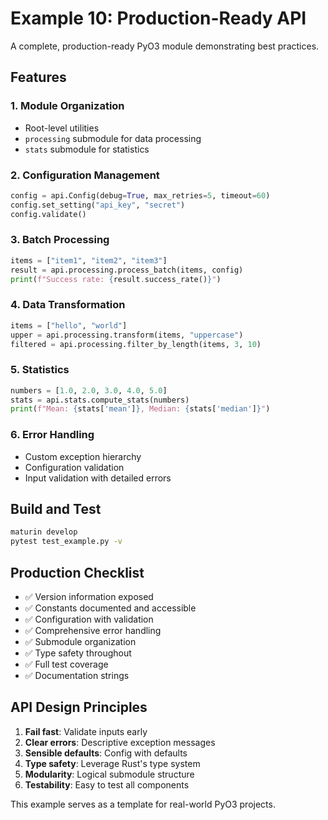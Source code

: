 # Example 10: Production-Ready API

A complete, production-ready PyO3 module demonstrating best practices.

## Features

### 1. Module Organization
- Root-level utilities
- `processing` submodule for data processing
- `stats` submodule for statistics

### 2. Configuration Management
```python
config = api.Config(debug=True, max_retries=5, timeout=60)
config.set_setting("api_key", "secret")
config.validate()
```

### 3. Batch Processing
```python
items = ["item1", "item2", "item3"]
result = api.processing.process_batch(items, config)
print(f"Success rate: {result.success_rate()}")
```

### 4. Data Transformation
```python
items = ["hello", "world"]
upper = api.processing.transform(items, "uppercase")
filtered = api.processing.filter_by_length(items, 3, 10)
```

### 5. Statistics
```python
numbers = [1.0, 2.0, 3.0, 4.0, 5.0]
stats = api.stats.compute_stats(numbers)
print(f"Mean: {stats['mean']}, Median: {stats['median']}")
```

### 6. Error Handling
- Custom exception hierarchy
- Configuration validation
- Input validation with detailed errors

## Build and Test

```bash
maturin develop
pytest test_example.py -v
```

## Production Checklist

- ✅ Version information exposed
- ✅ Constants documented and accessible
- ✅ Configuration with validation
- ✅ Comprehensive error handling
- ✅ Submodule organization
- ✅ Type safety throughout
- ✅ Full test coverage
- ✅ Documentation strings

## API Design Principles

1. **Fail fast**: Validate inputs early
2. **Clear errors**: Descriptive exception messages
3. **Sensible defaults**: Config with defaults
4. **Type safety**: Leverage Rust's type system
5. **Modularity**: Logical submodule structure
6. **Testability**: Easy to test all components

This example serves as a template for real-world PyO3 projects.
